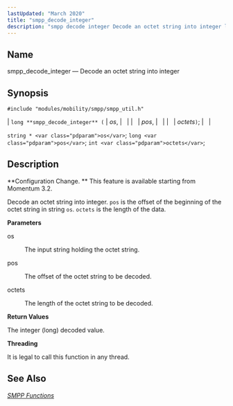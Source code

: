 ```yaml
---
lastUpdated: "March 2020"
title: "smpp_decode_integer"
description: "smpp decode integer Decode an octet string into integer long smpp decode integer os pos octets string os long pos int octets Configuration Change This feature is available starting from Momentum 3 2 Decode an octet string into integer pos is the offset of the beginning of the octet string..."
---
```


<a name="apis.smpp_decode_integer"></a> 
## Name

smpp_decode_integer — Decode an octet string into integer

## Synopsis

`#include "modules/mobility/smpp/smpp_util.h"`

| `long **smpp_decode_integer** (` | <var class="pdparam">os</var>, |   |
|   | <var class="pdparam">pos</var>, |   |
|   | <var class="pdparam">octets</var>`)`; |   |

`string * <var class="pdparam">os</var>`;
`long <var class="pdparam">pos</var>`;
`int <var class="pdparam">octets</var>`;<a name="idp61263360"></a> 
## Description

**Configuration Change. ** This feature is available starting from Momentum 3.2.

Decode an octet string into integer. `pos` is the offset of the beginning of the octet string in string `os`. `octets` is the length of the data.

**<a name="idp61267664"></a> Parameters**

<dl class="variablelist">

<dt>os</dt>

<dd>

The input string holding the octet string.

</dd>

<dt>pos</dt>

<dd>

The offset of the octet string to be decoded.

</dd>

<dt>octets</dt>

<dd>

The length of the octet string to be decoded.

</dd>

</dl>

**<a name="idp61274096"></a> Return Values**

The integer (long) decoded value.

**<a name="idp61275024"></a> Threading**

It is legal to call this function in any thread.

<a name="idp61276128"></a> 
## See Also

[*SMPP Functions*](/momentum/3/3-api/smpp)